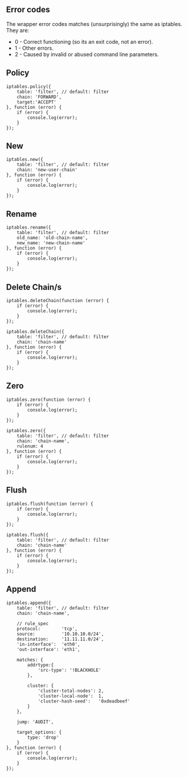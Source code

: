 Error codes
-----------
The wrapper error codes matches (unsurprisingly) the same as iptables. They are:

- 0 - Correct functioning (so its an exit code, not an error).
- 1 - Other errors.
- 2 - Caused by invalid or abused command line parameters.


Policy
------
	iptables.policy({
		table: 'filter', // default: filter
		chain: 'FORWARD',
		target:'ACCEPT'
	}, function (error) {
		if (error) {
			console.log(error);
		}
	});

New
---
	iptables.new({
		table: 'filter', // default: filter
		chain: 'new-user-chain'
	}, function (error) {
		if (error) {
			console.log(error);
		}
	});

Rename
------
	iptables.rename({
		table: 'filter', // default: filter
		old_name: 'old-chain-name',
		new_name: 'new-chain-name'
	}, function (error) {
		if (error) {
			console.log(error);
		}
	});

Delete Chain/s
--------------
	iptables.deleteChain(function (error) {
        if (error) {
            console.log(error);
        }
    });

	iptables.deleteChain({
		table: 'filter', // default: filter
		chain: 'chain-name'
	}, function (error) {
		if (error) {
			console.log(error);
		}
	});

Zero
----
	iptables.zero(function (error) {
        if (error) {
            console.log(error);
        }
    });

	iptables.zero({
		table: 'filter', // default: filter
		chain: 'chain-name',
		rulenum: 4
	}, function (error) {
		if (error) {
			console.log(error);
		}
	});

Flush
-----
	iptables.flush(function (error) {
		if (error) {
			console.log(error);
		}
	});

	iptables.flush({
		table: 'filter', // default: filter
		chain: 'chain-name'
	}, function (error) {
		if (error) {
			console.log(error);
		}
	});

Append
------
	iptables.append({
		table: 'filter', // default: filter
		chain: 'chain-name',

		// rule_spec
		protocol:        'tcp',
		source:          '10.10.10.0/24',
		destination:     '11.11.11.0/24',
		'in-interface':  'eth0',
		'out-interface': 'eth1',

		matches: {
			addrtype:{
				'src-type': '!BLACKHOLE'
			},

			cluster: {
				'cluster-total-nodes': 2,
				'cluster-local-node':  1,
				'cluster-hash-seed':   '0xdeadbeef'
			}
		},

		jump: 'AUDIT',

		target_options: {
			type: 'drop'
		}
	}, function (error) {
		if (error) {
			console.log(error);
		}
	});